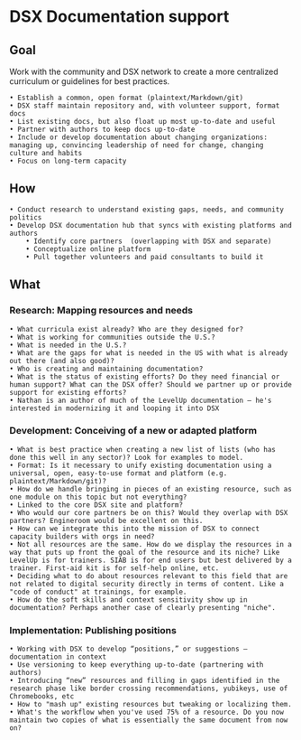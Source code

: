 # DSX Documentation support 
 
## Goal 
Work with the community and DSX network to create a more centralized curriculum or guidelines for best practices. 

	• Establish a common, open format (plaintext/Markdown/git)
	• DSX staff maintain repository and, with volunteer support, format docs
	• List existing docs, but also float up most up-to-date and useful
	• Partner with authors to keep docs up-to-date
	• Include or develop documentation about changing organizations: managing up, convincing leadership of need for change, changing culture and habits
	• Focus on long-term capacity

## How 
	• Conduct research to understand existing gaps, needs, and community politics  
	• Develop DSX documentation hub that syncs with existing platforms and authors 
		• Identify core partners  (overlapping with DSX and separate) 
		• Conceptualize online platform 
		• Pull together volunteers and paid consultants to build it 

## What
### Research: Mapping resources and needs

	• What curricula exist already? Who are they designed for?
	• What is working for communities outside the U.S.?
	• What is needed in the U.S.?
	• What are the gaps for what is needed in the US with what is already out there (and also good)?
	• Who is creating and maintaining documentation?
	• What is the status of existing efforts? Do they need financial or human support? What can the DSX offer? Should we partner up or provide support for existing efforts?
	• Nathan is an author of much of the LevelUp documentation – he's interested in modernizing it and looping it into DSX

### Development: Conceiving of a new or adapted platform

	• What is best practice when creating a new list of lists (who has done this well in any sector)? Look for examples to model.
	• Format: Is it necessary to unify existing documentation using a universal, open, easy-to-use format and platform (e.g. plaintext/Markdown/git)?
	• How do we handle bringing in pieces of an existing resource, such as one module on this topic but not everything?
	• Linked to the core DSX site and platform?
	• Who would our core partners be on this? Would they overlap with DSX partners? Engineroom would be excellent on this.
	• How can we integrate this into the mission of DSX to connect capacity builders with orgs in need?
	• Not all resources are the same. How do we display the resources in a way that puts up front the goal of the resource and its niche? Like LevelUp is for trainers. SIAB is for end users but best delivered by a trainer. First-aid kit is for self-help online, etc.
	• Deciding what to do about resources relevant to this field that are not related to digital security directly in terms of content. Like a "code of conduct" at trainings, for example.
	• How do the soft skills and context sensitivity show up in documentation? Perhaps another case of clearly presenting "niche".

### Implementation: Publishing positions

	• Working with DSX to develop “positions,” or suggestions – documentation in context
	• Use versioning to keep everything up-to-date (partnering with authors)
	• Introducing “new” resources and filling in gaps identified in the research phase like border crossing recommendations, yubikeys, use of Chromebooks, etc
	• How to "mash up" existing resources but tweaking or localizing them.
	• What's the workflow when you've used 75% of a resource. Do you now maintain two copies of what is essentially the same document from now on?
